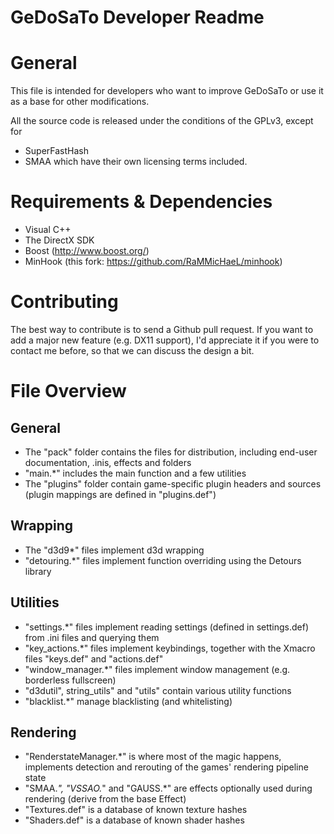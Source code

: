 GeDoSaTo Developer Readme
=========================

General
=======

This file is intended for developers who want to improve GeDoSaTo or use it as a base for other modifications.

All the source code is released under the conditions of the GPLv3, except for
- SuperFastHash
- SMAA
which have their own licensing terms included.

Requirements & Dependencies
===========================

- Visual C++
- The DirectX SDK
- Boost (http://www.boost.org/)
- MinHook (this fork: https://github.com/RaMMicHaeL/minhook)

Contributing
============

The best way to contribute is to send a Github pull request.
If you want to add a major new feature (e.g. DX11 support), I'd appreciate it if you were to contact me before,
so that we can discuss the design a bit.

File Overview
=============

General
-------

- The "pack" folder contains the files for distribution, including end-user documentation, .inis, effects and folders
- "main.*" includes the main function and a few utilities
- The "plugins" folder contain game-specific plugin headers and sources (plugin mappings are defined in "plugins.def")

Wrapping
--------

- The "d3d9*" files implement d3d wrapping
- "detouring.*" files implement function overriding using the Detours library

Utilities
---------

- "settings.*" files implement reading settings (defined in settings.def) from .ini files and querying them
- "key_actions.*" files implement keybindings, together with the Xmacro files "keys.def" and "actions.def"
- "window_manager.*" files implement window management (e.g. borderless fullscreen)
- "d3dutil", string_utils" and "utils" contain various utility functions
- "blacklist.*" manage blacklisting (and whitelisting)

Rendering
---------

- "RenderstateManager.*" is where most of the magic happens, implements detection and rerouting of the games' rendering pipeline state
- "SMAA.*", "VSSAO.*" and "GAUSS.*" are effects optionally used during rendering (derive from the base Effect)
- "Textures.def" is a database of known texture hashes
- "Shaders.def" is a database of known shader hashes
